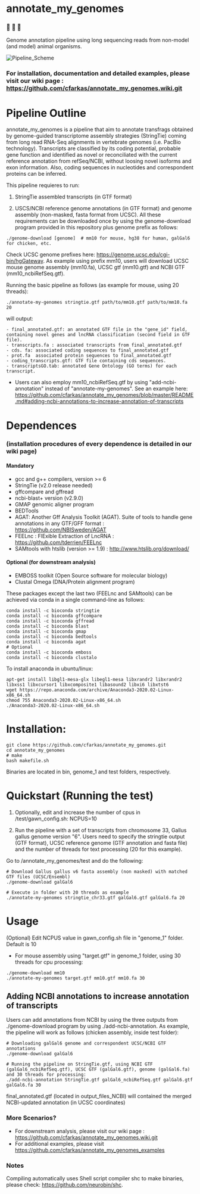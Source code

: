 # annotate_my_genomes

### :microscope: :hatching_chick: :hatched_chick: 
Genome annotation pipeline using long sequencing reads from non-model (and model) animal organisms.

![Pipeline_Scheme](https://user-images.githubusercontent.com/7016350/85973038-d9469e80-b98e-11ea-864e-03a803368143.jpg)

### For installation, documentation and detailed examples, please visit our wiki page : https://github.com/cfarkas/annotate_my_genomes.wiki.git

# Pipeline Outline
  annotate_my_genomes is a pipeline that aim to annotate transfrags obtained by genome-guided transcriptome assembly strategies (StringTie) coming from long read RNA-Seq alignments in vertebrate genomes (i.e. PacBio technology). Transcripts are classified by its coding potential, probable gene function and identified as novel or reconciliated with the current reference annotation from refSeq/NCBI, without loosing novel isoforms and exon information. Also, coding sequences in nucleotides and correspondent proteins can be inferred.   

This pipeline requieres to run:

1) StringTie assembled transcripts (in GTF format)

2) USCS/NCBI reference genome annotations (in GTF format) and genome assembly (non-masked, fasta format from UCSC). All these requirements can be downloaded once by using the genome-download program provided in this repository plus genome prefix as follows: 
```
./genome-download [genome]  # mm10 for mouse, hg38 for human, galGal6 for chicken, etc. 
```
Check UCSC genome prefixes here: https://genome.ucsc.edu/cgi-bin/hgGateway. As example using prefix mm10, users will download UCSC mouse genome assembly (mm10.fa), UCSC gtf (mm10.gtf) and NCBI GTF (mm10_ncbiRefSeq.gtf).

Running the basic pipeline as follows (as example for mouse, using 20 threads):
```
./annotate-my-genomes stringtie.gtf path/to/mm10.gtf path/to/mm10.fa 20
```
will output:
```
- final_annotated.gtf: an annotated GTF file in the "gene_id" field, containing novel genes and lncRNA classification (second field in GTF file). 
- transcripts.fa : associated transcripts from final_annotated.gtf 
- cds. fa: associated coding sequences to final_annotated.gtf
- prot.fa  associated protein sequences to final_annotated.gtf
- coding_transcripts.gtf: GTF file containing cds sequences. 
- transcriptsGO.tab: annotated Gene Ontology (GO terms) for each transcript. 
```
* Users can also employ mm10_ncbiRefSeq.gtf by using "add-ncbi-annotation" instead of "annotate-my-genomes". See an example here: https://github.com/cfarkas/annotate_my_genomes/blob/master/README.md#adding-ncbi-annotations-to-increase-annotation-of-transcripts  

# Dependences 
### (installation procedures of every dependence is detailed in our wiki page)

#### Mandatory
- gcc and g++ compilers, version >= 6 
- StringTie (v2.0 release needed)
- gffcompare and gffread
- ncbi-blast+ version (v2.9.0)
- GMAP genomic aligner program 
- BEDTools
- AGAT: Another Gff Analysis Toolkit (AGAT). Suite of tools to handle gene annotations in any GTF/GFF format : https://github.com/NBISweden/AGAT
- FEELnc : FlExible Extraction of LncRNA : https://github.com/tderrien/FEELnc
- SAMtools with htslib (version >= 1.9)  : http://www.htslib.org/download/ 

#### Optional (for downstream analysis)
- EMBOSS toolkit (Open Source software for molecular biology)
- Clustal Omega (DNA/Protein alignment program)

These packages except the last two (FEELnc and SAMtools) can be achieved via conda in a single command-line as follows:
```
conda install -c bioconda stringtie
conda install -c bioconda gffcompare
conda install -c bioconda gffread
conda install -c bioconda blast
conda install -c bioconda gmap
conda install -c bioconda bedtools
conda install -c bioconda agat
# Optional
conda install -c bioconda emboss
conda install -c bioconda clustalo
```

To install anaconda in ubuntu/linux:
```
apt-get install libgl1-mesa-glx libegl1-mesa libxrandr2 libxrandr2 libxss1 libxcursor1 libxcomposite1 libasound2 libxi6 libxtst6
wget https://repo.anaconda.com/archive/Anaconda3-2020.02-Linux-x86_64.sh
chmod 755 Anaconda3-2020.02-Linux-x86_64.sh
./Anaconda3-2020.02-Linux-x86_64.sh
```

# Installation: 
```
git clone https://github.com/cfarkas/annotate_my_genomes.git
cd annotate_my_genomes
# make
bash makefile.sh
```
Binaries are located in bin, genome_1 and test folders, respectively.

# Quickstart (Running the test)

1) Optionally, edit and increase the number of cpus in /test/gawn_config.sh: NCPUS=10

2) Run the pipeline with a set of transcripts from chromosome 33, Gallus gallus genome version "6". Users need to specify the stringtie output (GTF format), UCSC reference genome (GTF annotation and fasta file) and the number of threads for text processing (20 for this example). 

Go to /annotate_my_genomes/test and do the following:

```
# Download Gallus gallus v6 fasta assembly (non masked) with matched GTF files (UCSC/Ensembl)
./genome-download galGal6

# Execute in folder with 20 threads as example
./annotate-my-genomes stringtie_chr33.gtf galGal6.gtf galGal6.fa 20
```

# Usage
(Optional) Edit NCPUS value in gawn_config.sh file in "genome_1" folder. Default is 10

- For mouse assembly using "target.gtf" in genome_1 folder, using 30 threads for cpu processing:
```
./genome-download mm10
./annotate-my-genomes target.gtf mm10.gtf mm10.fa 30
```

## Adding NCBI annotations to increase annotation of transcripts
Users can add annotations from NCBI by using the three outputs from ./genome-download program by using ./add-ncbi-annotation. 
As example, the pipeline will work as follows (chicken assembly, inside test folder):
```
# Downloading galGal6 genome and correspondent UCSC/NCBI GTF annotations
./genome-download galGal6

# Running the pipeline on StringTie.gtf, using NCBI GTF (galGal6_ncbiRefSeq.gtf), UCSC GTF (galGal6.gtf), genome (galGal6.fa) and 30 threads for processing:
./add-ncbi-annotation StringTie.gtf galGal6_ncbiRefSeq.gtf galGal6.gtf galGal6.fa 30
```
final_annotated.gtf (located in output_files_NCBI) will contained the merged NCBI-updated annotation (in UCSC coordinates)


### More Scenarios?

- For downstream analysis, please visit our wiki page : https://github.com/cfarkas/annotate_my_genomes.wiki.git
- For additional examples, please visit https://github.com/cfarkas/annotate_my_genomes_examples

### Notes
Compiling automatically uses Shell script compiler shc to make binaries, please check: https://github.com/neurobin/shc.
